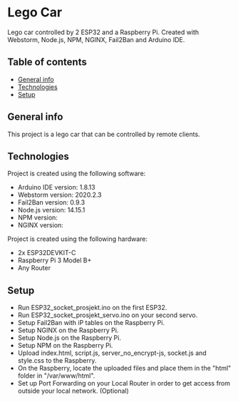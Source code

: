 # Lego Car

Lego car controlled by 2 ESP32 and a Raspberry Pi. Created with Webstorm, Node.js, NPM, NGINX, Fail2Ban and Arduino IDE.

## Table of contents
* [General info](#general-info)
* [Technologies](#technologies)
* [Setup](#setup)


## General info
This project is a lego car that can be controlled by remote clients.
	
## Technologies
Project is created using the following software:
	
 - Arduino IDE version: 1.8.13
 - Webstorm version: 2020.2.3
 - Fail2Ban version: 0.9.3
 - Node.js version: 14.15.1
 - NPM version: 
 - NGINX version:


Project is created using the following hardware:

 - 2x ESP32DEVKIT-C
 - Raspberry Pi 3 Model B+
 - Any Router

	
## Setup

 - Run ESP32_socket_prosjekt.ino on the first ESP32.
 - Run ESP32_socket_prosjekt_servo.ino on your second servo.
 - Setup Fail2Ban with iP tables on the Raspberry Pi.
 - Setup NGINX on the Raspberry Pi.
 - Setup Node.js on the Raspberry Pi.
 - Setup NPM on the Raspberry Pi.
 - Upload index.html, script.js, server_no_encrypt-js, socket.js and style.css to the Raspberry.
 - On the Raspberry, locate the uploaded files and place them in the "html" folder in "/var/www/html".
 - Set up Port Forwarding on your Local Router in order to get access from outside your local network. (Optional)
